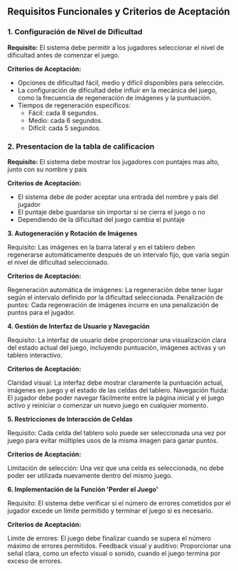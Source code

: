 ## Requisitos Funcionales y Criterios de Aceptación
### 1. Configuración de Nivel de Dificultad
**Requisito:** El sistema debe permitir a los jugadores seleccionar el nivel de dificultad antes de comenzar el juego.

**Criterios de Aceptación:**
- Opciones de dificultad fácil, medio y difícil disponibles para selección.
- La configuración de dificultad debe influir en la mecánica del juego, como la frecuencia de regeneración de imágenes y la puntuación.
- Tiempos de regeneración específicos:
  - Fácil: cada 8 segundos.
  - Medio: cada 6 segundos.
  - Difícil: cada 5 segundos.

### 2. Presentacion de la tabla de calificacion 
**Requisito:** El sistema debe mostrar los jugadores con puntajes mas alto, junto con su nombre y pais

**Criterios de Aceptación:**
- El sistema debe de poder aceptar una entrada del nombre y pais del jugador 
- El puntaje debe guardarse sin importar si se cierra el juego o no 
- Dependiendo de la dificultad del juego cambia el puntaje 

**3. Autogeneración y Rotación de Imágenes**

Requisito: Las imágenes en la barra lateral y en el tablero deben regenerarse automáticamente después de un intervalo fijo, que varía según el nivel de dificultad seleccionado.

**Criterios de Aceptación:**

Regeneración automática de imágenes: La regeneración debe tener lugar según el intervalo definido por la dificultad seleccionada.
Penalización de puntos: Cada regeneración de imágenes incurre en una penalización de puntos para el jugador.

**4. Gestión de Interfaz de Usuario y Navegación**

Requisito: La interfaz de usuario debe proporcionar una visualización clara del estado actual del juego, incluyendo puntuación, imágenes activas y un tablero interactivo.

**Criterios de Aceptación:**

Claridad visual: La interfaz debe mostrar claramente la puntuación actual, imágenes en juego y el estado de las celdas del tablero.
Navegación fluida: El jugador debe poder navegar fácilmente entre la página inicial y el juego activo y reiniciar o comenzar un nuevo juego en cualquier momento.


**5. Restricciones de Interacción de Celdas**

Requisito: Cada celda del tablero solo puede ser seleccionada una vez por juego para evitar múltiples usos de la misma imagen para ganar puntos.

**Criterios de Aceptación:**

Limitación de selección: Una vez que una celda es seleccionada, no debe poder ser utilizada nuevamente dentro del mismo juego.

**6. Implementación de la Función 'Perder el Juego'**

Requisito: El sistema debe verificar si el número de errores cometidos por el jugador excede un límite permitido y terminar el juego si es necesario.

**Criterios de Aceptación:**

Límite de errores: El juego debe finalizar cuando se supera el número máximo de errores permitidos.
Feedback visual y auditivo: Proporcionar una señal clara, como un efecto visual o sonido, cuando el juego termina por exceso de errores.